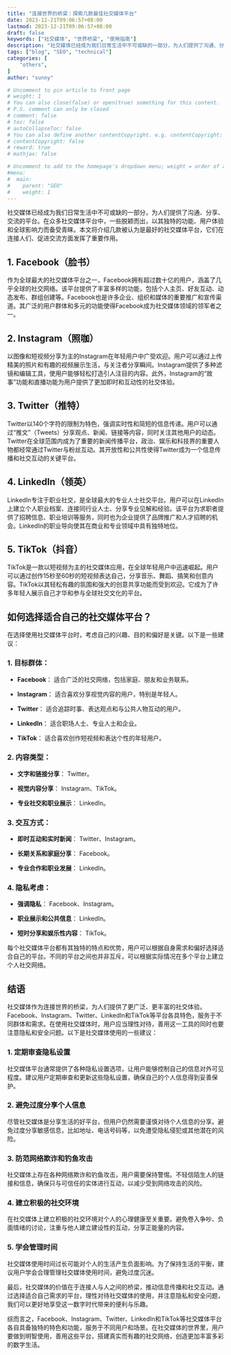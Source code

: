 ```yaml
---
title: "连接世界的桥梁：探索几款最佳社交媒体平台"
date: 2023-12-21T09:06:57+08:00
lastmod: 2023-12-21T09:06:57+08:00
draft: false
keywords: ["社交媒体", "世界桥梁", "使用指南"]
description: "社交媒体已经成为我们日常生活中不可或缺的一部分，为人们提供了沟通、分享、交流的平台。在众多社交媒体平台中，一些脱颖而出，以其独特的功能、用户体验和全球影响力而备受青睐。本文将介绍几款被认为是最好的社交媒体平台，它们在连接人们、促进交流方面发挥了重要作用。"
tags: ["blog", "SEO", "technical"]
categories: [
    "others",
]
author: "sunny"

# Uncomment to pin article to front page
# weight: 1
# You can also close(false) or open(true) something for this content.
# P.S. comment can only be closed
# comment: false
# toc: false
# autoCollapseToc: false
# You can also define another contentCopyright. e.g. contentCopyright: "This is another copyright."
# contentCopyright: false
# reward: true
# mathjax: false

# Uncomment to add to the homepage's dropdown menu; weight = order of article
#menu:
#  main:
#    parent: "SEO"
#    weight: 1
---
```


社交媒体已经成为我们日常生活中不可或缺的一部分，为人们提供了沟通、分享、交流的平台。在众多社交媒体平台中，一些脱颖而出，以其独特的功能、用户体验和全球影响力而备受青睐。本文将介绍几款被认为是最好的社交媒体平台，它们在连接人们、促进交流方面发挥了重要作用。

## 1. Facebook（脸书） ##
作为全球最大的社交媒体平台之一，Facebook拥有超过数十亿的用户，涵盖了几乎全球的社交网络。该平台提供了丰富多样的功能，包括个人主页、好友互动、动态发布、群组创建等。Facebook也是许多企业、组织和媒体的重要推广和宣传渠道。其广泛的用户群体和多元的功能使得Facebook成为社交媒体领域的领军者之一。

## 2. Instagram（照咖） ##
以图像和短视频分享为主的Instagram在年轻用户中广受欢迎。用户可以通过上传精美的照片和有趣的视频展示生活，与关注者分享瞬间。Instagram提供了多种滤镜和编辑工具，使用户能够轻松打造引人注目的内容。此外，Instagram的“故事”功能和直播功能为用户提供了更加即时和互动性的社交体验。

## 3. Twitter（推特） ##
Twitter以140个字符的限制为特色，强调实时性和简短的信息传递。用户可以通过“推文”（Tweets）分享观点、新闻、链接等内容，同时关注其他用户的动态。Twitter在全球范围内成为了重要的新闻传播平台，政治、娱乐和科技界的重要人物都经常通过Twitter与粉丝互动。其开放性和公共性使得Twitter成为一个信息传播和社交互动的关键平台。

## 4. LinkedIn（领英） ##
LinkedIn专注于职业社交，是全球最大的专业人士社交平台。用户可以在LinkedIn上建立个人职业档案、连接同行业人士、分享专业见解和经验。该平台为求职者提供了招聘信息、职业培训等服务，同时也为企业提供了品牌推广和人才招聘的机会。LinkedIn的职业导向使其在商业和专业领域中具有独特地位。

## 5. TikTok（抖音） ##
TikTok是一款以短视频为主的社交媒体应用，在全球年轻用户中迅速崛起。用户可以通过创作15秒至60秒的短视频表达自己，分享音乐、舞蹈、搞笑和创意内容。TikTok以其轻松有趣的氛围和强大的创意共享功能而受到欢迎。它成为了许多年轻人展示自己才华和参与全球社交文化的平台。

## 如何选择适合自己的社交媒体平台？ ##
在选择使用社交媒体平台时，考虑自己的兴趣、目的和偏好是关键。以下是一些建议：

### 1. 目标群体： ###

- **Facebook**： 适合广泛的社交网络，包括家庭、朋友和业务联系。

- **Instagram**： 适合喜欢分享视觉内容的用户，特别是年轻人。

- **Twitter**： 适合追踪时事、表达观点和与公共人物互动的用户。

- **LinkedIn**： 适合职场人士、专业人士和企业。

- **TikTok**： 适合喜欢创作短视频和表达个性的年轻用户。

### 2. 内容类型： ###

- **文字和链接分享**： Twitter。

- **视觉内容分享**： Instagram、TikTok。

- **专业社交和职业展示**： LinkedIn。

### 3. 交互方式： ###

- **即时互动和实时新闻**： Twitter、Instagram。

- **长期关系和家庭分享**： Facebook。

- **专业合作和职业发展**： LinkedIn。

### 4. 隐私考虑： ###

- **强调隐私**： Facebook、Instagram。

- **职业展示和公共信息**： LinkedIn。

- **短时分享和娱乐性内容**： TikTok。

每个社交媒体平台都有其独特的特点和优势，用户可以根据自身需求和偏好选择适合自己的平台。不同的平台之间也并非互斥，可以根据实际情况在多个平台上建立个人社交网络。

## 结语 ##
社交媒体作为连接世界的桥梁，为人们提供了更广泛、更丰富的社交体验。Facebook、Instagram、Twitter、LinkedIn和TikTok等平台各具特色，服务于不同群体和需求。在使用社交媒体时，用户应当理性对待，善用这一工具的同时也要注意隐私和安全问题。以下是社交媒体使用的一些建议：

### 1. 定期审查隐私设置 ###
社交媒体平台通常提供了各种隐私设置选项，让用户能够控制自己的信息对外可见程度。建议用户定期审查和更新这些隐私设置，确保自己的个人信息得到妥善保护。

### 2. 避免过度分享个人信息 ###
尽管社交媒体是分享生活的好平台，但用户仍然需要谨慎对待个人信息的分享。避免过度分享敏感信息，比如地址、电话号码等，以免遭受隐私侵犯或其他潜在的风险。

### 3. 防范网络欺诈和钓鱼攻击 ###
社交媒体上存在各种网络欺诈和钓鱼攻击，用户需要保持警惕。不轻信陌生人的链接和信息，确保只与可信任的实体进行互动，以减少受到网络攻击的风险。

### 4. 建立积极的社交环境 ###
在社交媒体上建立积极的社交环境对个人的心理健康至关重要。避免卷入争吵、负面情绪的讨论，注重与他人建立建设性的互动，分享正能量的内容。

### 5. 学会管理时间 ###
社交媒体使用时间过长可能对个人的生活产生负面影响。为了保持生活的平衡，建议用户学会合理管理社交媒体使用时间，避免过度沉迷。

最后，社交媒体的价值在于连接人与人之间的桥梁，推动信息传播和社交互动。通过选择适合自己需求的平台，理性对待社交媒体的使用，并注意隐私和安全问题，我们可以更好地享受这一数字时代带来的便利与乐趣。

综而言之，Facebook、Instagram、Twitter、LinkedIn和TikTok等社交媒体平台各自具备独特的特色和功能，服务于不同用户和场景。在社交媒体的世界里，用户要做到明智使用，善用这些平台，搭建真实而有趣的社交网络，创造更加丰富多彩的数字生活。